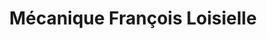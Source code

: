 ---
title: "Mécanique François Loisielle"
url: /vaudreuil-dorion/mecanique-francois-loisielle/
shop: Autowerkstatt
---